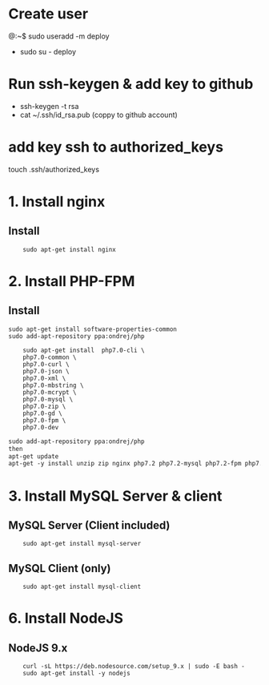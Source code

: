 # Create user
@:~$ sudo useradd -m deploy
+ sudo su - deploy
# Run ssh-keygen & add key to github
+ ssh-keygen -t rsa
+ cat ~/.ssh/id_rsa.pub (coppy to github account)
# add key ssh to authorized_keys
touch .ssh/authorized_keys

# 1. Install nginx
## Install

```
    sudo apt-get install nginx
```
# 2. Install PHP-FPM
## Install

```php7.0
sudo apt-get install software-properties-common
sudo add-apt-repository ppa:ondrej/php

    sudo apt-get install  php7.0-cli \
    php7.0-common \
    php7.0-curl \
    php7.0-json \
    php7.0-xml \
    php7.0-mbstring \
    php7.0-mcrypt \
    php7.0-mysql \
    php7.0-zip \
    php7.0-gd \
    php7.0-fpm \
    php7.0-dev 
```
```php7.2
sudo add-apt-repository ppa:ondrej/php
then
apt-get update
apt-get -y install unzip zip nginx php7.2 php7.2-mysql php7.2-fpm php7.2-mbstring php7.2-xml php7.2-curl php7.2-zip
```

# 3. Install MySQL Server & client

## MySQL Server (Client included)

```
    sudo apt-get install mysql-server
```

## MySQL Client (only)

```
    sudo apt-get install mysql-client
```
# 6. Install NodeJS
## NodeJS 9.x
```
    curl -sL https://deb.nodesource.com/setup_9.x | sudo -E bash -
    sudo apt-get install -y nodejs
```
